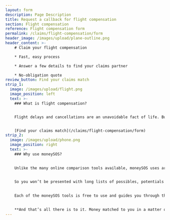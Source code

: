 ```yaml
---
layout: form
description: Page Description
title: Request a callback for flight compensation
section: Flight compensation
reference: Flight compensation form
permalink: /claims/flight-compensation/form
header_image: /images/upload/plane-outline.png
header_content: >- 
    # Claim your flight compensation

    * Fast, easy process

    * Answer a few details to find your claims partner

    * No-obligation quote
review_button: Find your claims match
strip_1:
  image: /images/upload/flight.png
  image_position: left
  text: >-
    ### What is flight compensation?


    Flight delays and cancellations are an unavoidable fact of life. But with the right support, they needn’t mean you lose out financially. And if your flight has been overbooked, delayed or cancelled in the past three years, you could well be eligible for compensation.


    [Find your claims match](/claims/flight-compensation/form)
strip_2:
  image: /images/upload/phone.png
  image_position: right
  text: >-
    ### Why use moneySOS?

    
    Unlike the many online comparison tools available, moneySOS uses artificial intelligence to understand exactly what you’re looking for and then find your most likely money match. 

    
    So you won’t be presented with long lists of possibles, potentials and probables. Instead, our technology does all of that work for you instantly, connecting you directly to what suits you best, right away.

    
    Each of the moneySOS tools is free to use and guides you through the process in quick, easy steps. By answering a few simple questions, you’re matched with a specific supplier, product or service, based on cost, customer reviews or location.

    
    **And that’s all there is to it. Money matched to you in a matter of minutes.**
---
```

